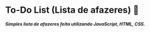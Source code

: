 #  To-Do List (Lista de afazeres) 📝

##### Simples lista de afazeres feita utilizando JavaScript, HTML, CSS.
